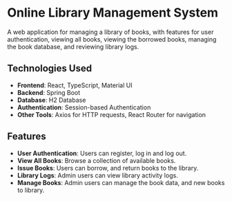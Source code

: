 # Online Library Management System

A web application for managing a library of books, with features for user authentication, viewing all books, viewing the borrowed books, managing the book database, and reviewing library logs.

## Technologies Used

- **Frontend**: React, TypeScript, Material UI
- **Backend**: Spring Boot
- **Database**: H2 Database
- **Authentication**: Session-based Authentication
- **Other Tools**: Axios for HTTP requests, React Router for navigation

## Features

- **User Authentication**: Users can register, log in and log out.
- **View All Books**: Browse a collection of available books.
- **Issue Books**: Users can borrow, and return books to the library.
- **Library Logs**: Admin users can view library activity logs.
- **Manage Books**: Admin users can manage the book data, and new books to library.
